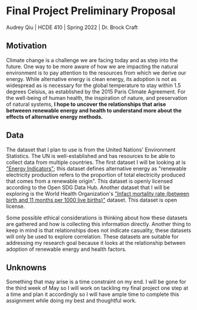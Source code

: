 # Final Project Preliminary Proposal
Audrey Qiu | HCDE 410 | Spring 2022 | Dr. Brock Craft

## Motivation
Climate change is a challenge we are facing today and as step into the future. One way to be more aware of how we are impacting the natural environment is to pay attention to the resources from which we derive our energy. While alternative energy is clean energy, its  adoption is not as widespread as is necessary for the global temperature to stay within 1.5 degrees Celsius, as established by the 2015 Paris Climate Agreement. For the well-being of human health, the inspiration of nature, and preservation of natural systems, **I hope to uncover the relationships  that arise betweeen renewable energy and health to understand more about the effects of alternative energy methods.**


## Data
The dataset that I plan to use is from the United Nations' Environment Statistics. The UN is well-established and has resources to be able to collect data from multiple countries. The first dataset I will be looking at is  ["Energy Indicators"](https://unstats.un.org/unsd/envstats/Questionnaires/2019/Tables/Energy%20Indicators.xlsx); this dataset defines alternative energy as "renewable electricity production refers to the proportion of total electricity produced that comes from a renewable origin". This dataset is openly licensed according to the Open SDG Data Hub. Another dataset that I will be exploring is the World Health Organization's ["Infact mortality rate (between birth and 11 months per 1000 live births)"](https://www.who.int/data/gho/data/indicators/indicator-details/GHO/infant-mortality-rate-(probability-of-dying-between-birth-and-age-1-per-1000-live-births)) dataset. This dataset is open license.

Some possible ethical considerations is thinking about how these datasets are gathered and how is collecting this information directly. Another thing to keep in mind is that relationships does not indicate casuality, these datasets will only be used to explore correlation. These datasets are suitable for addressing my research goal because it looks at the relationship between adoption of renewable energy and health factors.


## Unknowns
Something that may arise is a time constraint on my end. I will be gone for the third week of May so I will work on tackling my final project one step at a time and plan it accordingly so I will have ample time to complete this assignment while doing my best and thoughtful work.